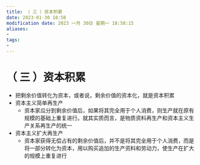 ```yaml
---
title: （ 三 ）资本积累
date: 2023-01-30 18:58
modification date: 2023 一月 30日 星期一 18:58:15
aliases: 
- 
tags: 
- 
---
```


# （ 三 ）资本积累

- 把剩余价值转化为资本，或者说，剩余价值的资本化，就是资本积累
- 资本主义简单再生产
	- 资本家瓜分到剩余价值后，如果将其完全用于个人消费，则生产就在原有规模的基础上重复进行。就其实质而言，是物质资料再生产和资本主义生产关系再生产的统一
- 资本主义扩大再生产
	- 资本家获得无偿占有的剩余价值后，并不是将其完全用于个人消费，而是将一部分转化为资本，用以购买追加的生产资料和劳动力，使生产在扩大的规模上重复进行